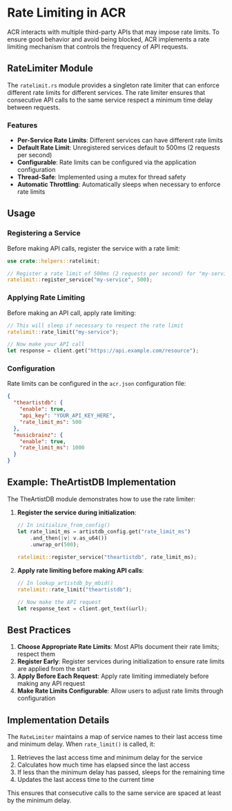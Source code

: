 # Rate Limiting in ACR

ACR interacts with multiple third-party APIs that may impose rate limits. To ensure good behavior and avoid being blocked, ACR implements a rate limiting mechanism that controls the frequency of API requests.

## RateLimiter Module

The `ratelimit.rs` module provides a singleton rate limiter that can enforce different rate limits for different services. The rate limiter ensures that consecutive API calls to the same service respect a minimum time delay between requests.

### Features

- **Per-Service Rate Limits**: Different services can have different rate limits
- **Default Rate Limit**: Unregistered services default to 500ms (2 requests per second)
- **Configurable**: Rate limits can be configured via the application configuration
- **Thread-Safe**: Implemented using a mutex for thread safety
- **Automatic Throttling**: Automatically sleeps when necessary to enforce rate limits

## Usage

### Registering a Service

Before making API calls, register the service with a rate limit:

```rust
use crate::helpers::ratelimit;

// Register a rate limit of 500ms (2 requests per second) for "my-service"
ratelimit::register_service("my-service", 500);
```

### Applying Rate Limiting

Before making an API call, apply rate limiting:

```rust
// This will sleep if necessary to respect the rate limit
ratelimit::rate_limit("my-service");

// Now make your API call
let response = client.get("https://api.example.com/resource");
```

### Configuration

Rate limits can be configured in the `acr.json` configuration file:

```json
{
  "theartistdb": {
    "enable": true,
    "api_key": "YOUR_API_KEY_HERE",
    "rate_limit_ms": 500
  },
  "musicbrainz": {
    "enable": true,
    "rate_limit_ms": 1000
  }
}
```

## Example: TheArtistDB Implementation

The TheArtistDB module demonstrates how to use the rate limiter:

1. **Register the service during initialization**:
   ```rust
   // In initialize_from_config()
   let rate_limit_ms = artistdb_config.get("rate_limit_ms")
       .and_then(|v| v.as_u64())
       .unwrap_or(500);
       
   ratelimit::register_service("theartistdb", rate_limit_ms);
   ```

2. **Apply rate limiting before making API calls**:
   ```rust
   // In lookup_artistdb_by_mbid()
   ratelimit::rate_limit("theartistdb");
   
   // Now make the API request
   let response_text = client.get_text(&url);
   ```

## Best Practices

1. **Choose Appropriate Rate Limits**: Most APIs document their rate limits; respect them
2. **Register Early**: Register services during initialization to ensure rate limits are applied from the start
3. **Apply Before Each Request**: Apply rate limiting immediately before making any API request
4. **Make Rate Limits Configurable**: Allow users to adjust rate limits through configuration

## Implementation Details

The `RateLimiter` maintains a map of service names to their last access time and minimum delay. When `rate_limit()` is called, it:

1. Retrieves the last access time and minimum delay for the service
2. Calculates how much time has elapsed since the last access
3. If less than the minimum delay has passed, sleeps for the remaining time
4. Updates the last access time to the current time

This ensures that consecutive calls to the same service are spaced at least by the minimum delay.
